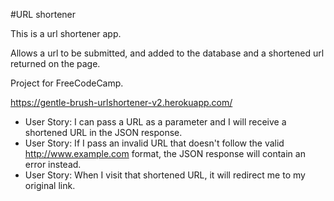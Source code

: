 #URL shortener

This is a url shortener app.

Allows a url to be submitted, and added to the database and a shortened url returned on the page.

Project for FreeCodeCamp.

https://gentle-brush-urlshortener-v2.herokuapp.com/

* User Story:  I can pass a URL as a parameter and I will receive a shortened URL in the JSON response.
* User Story: If I pass an invalid URL that doesn't follow the valid http://www.example.com format, the JSON response will contain an error instead.
* User Story: When I visit that shortened URL, it will redirect me to my original link.
